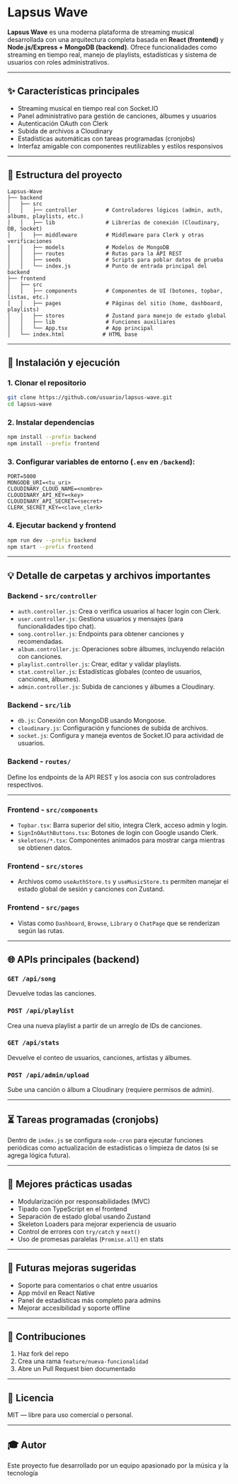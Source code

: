 # Lapsus Wave

**Lapsus Wave** es una moderna plataforma de streaming musical desarrollada con una arquitectura completa basada en **React (frontend)** y **Node.js/Express + MongoDB (backend)**. Ofrece funcionalidades como streaming en tiempo real, manejo de playlists, estadísticas y sistema de usuarios con roles administrativos.

---

## ✨ Características principales

* Streaming musical en tiempo real con Socket.IO
* Panel administrativo para gestión de canciones, álbumes y usuarios
* Autenticación OAuth con Clerk
* Subida de archivos a Cloudinary
* Estadísticas automáticas con tareas programadas (cronjobs)
* Interfaz amigable con componentes reutilizables y estilos responsivos

---

## 📁 Estructura del proyecto

```
Lapsus-Wave
├── backend
│   ├── src
│   │   ├── controller         # Controladores lógicos (admin, auth, albums, playlists, etc.)
│   │   ├── lib                # Librerías de conexión (Cloudinary, DB, Socket)
│   │   ├── middleware         # Middleware para Clerk y otras verificaciones
│   │   ├── models             # Modelos de MongoDB
│   │   ├── routes             # Rutas para la API REST
│   │   ├── seeds              # Scripts para poblar datos de prueba
│   │   └── index.js           # Punto de entrada principal del backend
├── frontend
│   ├── src
│   │   ├── components         # Componentes de UI (botones, topbar, listas, etc.)
│   │   ├── pages              # Páginas del sitio (home, dashboard, playlists)
│   │   ├── stores             # Zustand para manejo de estado global
│   │   ├── lib                # Funciones auxiliares
│   │   └── App.tsx            # App principal
│   └── index.html            # HTML base
```

---

## 🚀 Instalación y ejecución

### 1. Clonar el repositorio

```bash
git clone https://github.com/usuario/lapsus-wave.git
cd lapsus-wave
```

### 2. Instalar dependencias

```bash
npm install --prefix backend
npm install --prefix frontend
```

### 3. Configurar variables de entorno (`.env` en `/backend`):

```env
PORT=5000
MONGODB_URI=<tu_uri>
CLOUDINARY_CLOUD_NAME=<nombre>
CLOUDINARY_API_KEY=<key>
CLOUDINARY_API_SECRET=<secret>
CLERK_SECRET_KEY=<clave_clerk>
```

### 4. Ejecutar backend y frontend

```bash
npm run dev --prefix backend
npm start --prefix frontend
```

---

## 💡 Detalle de carpetas y archivos importantes

### Backend - `src/controller`

* `auth.controller.js`: Crea o verifica usuarios al hacer login con Clerk.
* `user.controller.js`: Gestiona usuarios y mensajes (para funcionalidades tipo chat).
* `song.controller.js`: Endpoints para obtener canciones y recomendadas.
* `album.controller.js`: Operaciones sobre álbumes, incluyendo relación con canciones.
* `playlist.controller.js`: Crear, editar y validar playlists.
* `stat.controller.js`: Estadísticas globales (conteo de usuarios, canciones, álbumes).
* `admin.controller.js`: Subida de canciones y álbumes a Cloudinary.

### Backend - `src/lib`

* `db.js`: Conexión con MongoDB usando Mongoose.
* `cloudinary.js`: Configuración y funciones de subida de archivos.
* `socket.js`: Configura y maneja eventos de Socket.IO para actividad de usuarios.

### Backend - `routes/`

Define los endpoints de la API REST y los asocia con sus controladores respectivos.

---

### Frontend - `src/components`

* `Topbar.tsx`: Barra superior del sitio, integra Clerk, acceso admin y login.
* `SignInOAuthButtons.tsx`: Botones de login con Google usando Clerk.
* `skeletons/*.tsx`: Componentes animados para mostrar carga mientras se obtienen datos.

### Frontend - `src/stores`

* Archivos como `useAuthStore.ts` y `useMusicStore.ts` permiten manejar el estado global de sesión y canciones con Zustand.

### Frontend - `src/pages`

* Vistas como `Dashboard`, `Browse`, `Library` o `ChatPage` que se renderizan según las rutas.

---

## 🌐 APIs principales (backend)

### `GET /api/song`

Devuelve todas las canciones.

### `POST /api/playlist`

Crea una nueva playlist a partir de un arreglo de IDs de canciones.

### `GET /api/stats`

Devuelve el conteo de usuarios, canciones, artistas y álbumes.

### `POST /api/admin/upload`

Sube una canción o álbum a Cloudinary (requiere permisos de admin).

---

## ⏳ Tareas programadas (cronjobs)

Dentro de `index.js` se configura `node-cron` para ejecutar funciones periódicas como actualización de estadísticas o limpieza de datos (si se agrega lógica futura).

---

## 🌟 Mejores prácticas usadas

* Modularización por responsabilidades (MVC)
* Tipado con TypeScript en el frontend
* Separación de estado global usando Zustand
* Skeleton Loaders para mejorar experiencia de usuario
* Control de errores con `try/catch` y `next()`
* Uso de promesas paralelas (`Promise.all`) en stats

---

## 🚀 Futuras mejoras sugeridas

* Soporte para comentarios o chat entre usuarios
* App móvil en React Native
* Panel de estadísticas más completo para admins
* Mejorar accesibilidad y soporte offline

---

## 🤝 Contribuciones

1. Haz fork del repo
2. Crea una rama `feature/nueva-funcionalidad`
3. Abre un Pull Request bien documentado

---

## 🔗 Licencia

MIT — libre para uso comercial o personal.

---

## 🎓 Autor

Este proyecto fue desarrollado por un equipo apasionado por la música y la tecnología
